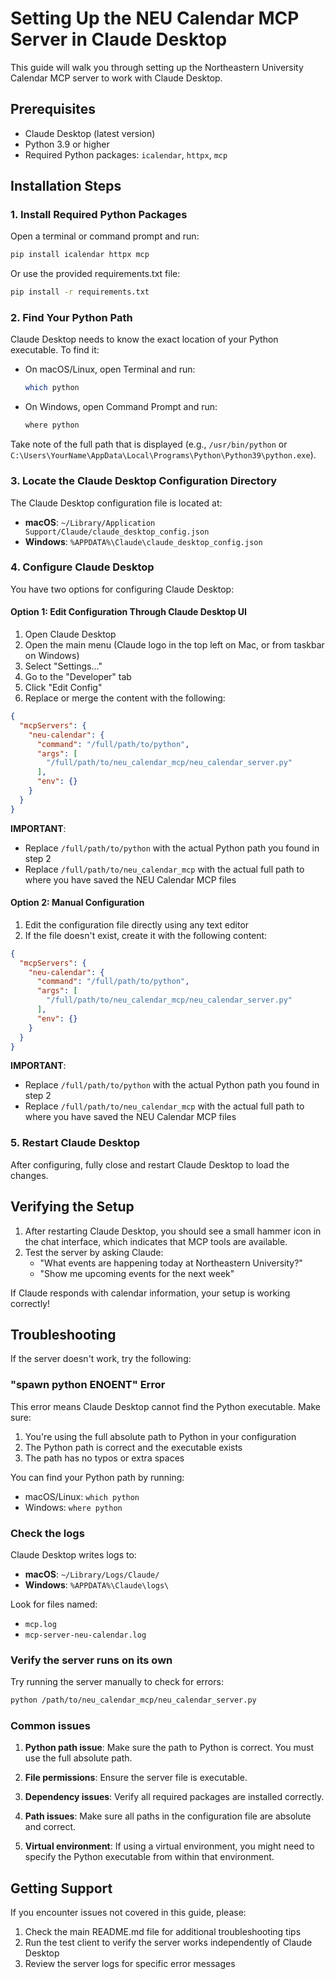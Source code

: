 # Setting Up the NEU Calendar MCP Server in Claude Desktop

This guide will walk you through setting up the Northeastern University Calendar MCP server to work with Claude Desktop.

## Prerequisites

- Claude Desktop (latest version)
- Python 3.9 or higher
- Required Python packages: `icalendar`, `httpx`, `mcp`

## Installation Steps

### 1. Install Required Python Packages

Open a terminal or command prompt and run:

```bash
pip install icalendar httpx mcp
```

Or use the provided requirements.txt file:

```bash
pip install -r requirements.txt
```

### 2. Find Your Python Path

Claude Desktop needs to know the exact location of your Python executable. To find it:

- On macOS/Linux, open Terminal and run:
  ```bash
  which python
  ```
  
- On Windows, open Command Prompt and run:
  ```bash
  where python
  ```

Take note of the full path that is displayed (e.g., `/usr/bin/python` or `C:\Users\YourName\AppData\Local\Programs\Python\Python39\python.exe`).

### 3. Locate the Claude Desktop Configuration Directory

The Claude Desktop configuration file is located at:

- **macOS**: `~/Library/Application Support/Claude/claude_desktop_config.json`
- **Windows**: `%APPDATA%\Claude\claude_desktop_config.json`

### 4. Configure Claude Desktop

You have two options for configuring Claude Desktop:

#### Option 1: Edit Configuration Through Claude Desktop UI

1. Open Claude Desktop
2. Open the main menu (Claude logo in the top left on Mac, or from taskbar on Windows)
3. Select "Settings..."
4. Go to the "Developer" tab
5. Click "Edit Config"
6. Replace or merge the content with the following:

```json
{
  "mcpServers": {
    "neu-calendar": {
      "command": "/full/path/to/python",
      "args": [
        "/full/path/to/neu_calendar_mcp/neu_calendar_server.py"
      ],
      "env": {}
    }
  }
}
```

**IMPORTANT**: 
- Replace `/full/path/to/python` with the actual Python path you found in step 2
- Replace `/full/path/to/neu_calendar_mcp` with the actual full path to where you have saved the NEU Calendar MCP files

#### Option 2: Manual Configuration

1. Edit the configuration file directly using any text editor
2. If the file doesn't exist, create it with the following content:

```json
{
  "mcpServers": {
    "neu-calendar": {
      "command": "/full/path/to/python",
      "args": [
        "/full/path/to/neu_calendar_mcp/neu_calendar_server.py"
      ],
      "env": {}
    }
  }
}
```

**IMPORTANT**: 
- Replace `/full/path/to/python` with the actual Python path you found in step 2
- Replace `/full/path/to/neu_calendar_mcp` with the actual full path to where you have saved the NEU Calendar MCP files

### 5. Restart Claude Desktop

After configuring, fully close and restart Claude Desktop to load the changes.

## Verifying the Setup

1. After restarting Claude Desktop, you should see a small hammer icon in the chat interface, which indicates that MCP tools are available.
2. Test the server by asking Claude:
   - "What events are happening today at Northeastern University?"
   - "Show me upcoming events for the next week"

If Claude responds with calendar information, your setup is working correctly!

## Troubleshooting

If the server doesn't work, try the following:

### "spawn python ENOENT" Error

This error means Claude Desktop cannot find the Python executable. Make sure:

1. You're using the full absolute path to Python in your configuration
2. The Python path is correct and the executable exists
3. The path has no typos or extra spaces

You can find your Python path by running:
- macOS/Linux: `which python`
- Windows: `where python`

### Check the logs

Claude Desktop writes logs to:
- **macOS**: `~/Library/Logs/Claude/`
- **Windows**: `%APPDATA%\Claude\logs\`

Look for files named:
- `mcp.log`
- `mcp-server-neu-calendar.log`

### Verify the server runs on its own

Try running the server manually to check for errors:

```bash
python /path/to/neu_calendar_mcp/neu_calendar_server.py
```

### Common issues

1. **Python path issue**: Make sure the path to Python is correct. You must use the full absolute path.

2. **File permissions**: Ensure the server file is executable.

3. **Dependency issues**: Verify all required packages are installed correctly.

4. **Path issues**: Make sure all paths in the configuration file are absolute and correct.

5. **Virtual environment**: If using a virtual environment, you might need to specify the Python executable from within that environment.

## Getting Support

If you encounter issues not covered in this guide, please:

1. Check the main README.md file for additional troubleshooting tips
2. Run the test client to verify the server works independently of Claude Desktop
3. Review the server logs for specific error messages 
